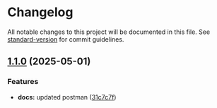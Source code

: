 # Changelog

All notable changes to this project will be documented in this file. See [standard-version](https://github.com/conventional-changelog/standard-version) for commit guidelines.

## [1.1.0](https://github.com/MinPyaeKyaw/rbac-expressjs-starter/compare/v1.0.1...v1.1.0) (2025-05-01)


### Features

* **docs:** updated postman ([31c7c7f](https://github.com/MinPyaeKyaw/rbac-expressjs-starter/commit/31c7c7f02231361f4b80a2f581d9409a50442bf3))
